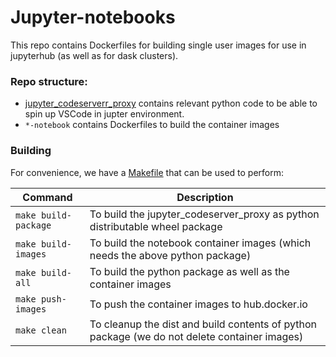 # Jupyter-notebooks

This repo contains Dockerfiles for building single user images for use in jupyterhub 
(as well as for dask clusters).

### Repo structure:
- [jupyter_codeserverr_proxy](./jupyter_codeserver_proxy) contains relevant python code
to be able to spin up VSCode in jupter environment.
- `*-notebook` contains Dockerfiles to build the container images

### Building 
For convenience, we have a [Makefile](./Makefile) that can be used to perform:

|Command              |Description|
|---------------------|-----------|
|`make build-package` | To build the jupyter_codeserver_proxy as python distributable wheel package |
|`make build-images`  | To build the notebook container images (which needs the above python package) |
|`make build-all`     | To build the python package as well as the container images |
|`make push-images`   | To push the container images to hub.docker.io |
|`make clean`         | To cleanup the dist and build contents of python package (we do not delete container images) |

